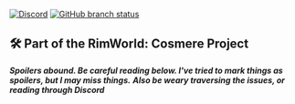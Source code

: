 [![Discord](https://img.shields.io/discord/1367704184375349258?style=flat&label=Discord)](https://discord.gg/jTcrKfXdYU) [![GitHub branch status](https://img.shields.io/github/checks-status/RimworldCosmere/RimworldCosmere/main?label=Github)](https://github.com/RimworldCosmere/RimworldCosmere)

## 🛠️ Part of the RimWorld: Cosmere Project

***Spoilers abound. Be careful reading below. I've tried to mark things as spoilers, but I may miss things.***
***Also be weary traversing the issues, or reading through Discord***

